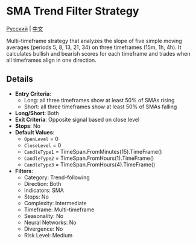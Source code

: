 # SMA Trend Filter Strategy
[Русский](README_ru.md) | [中文](README_cn.md)

Multi-timeframe strategy that analyzes the slope of five simple moving averages (periods 5, 8, 13, 21, 34) on three timeframes (15m, 1h, 4h). It calculates bullish and bearish scores for each timeframe and trades when all timeframes align in one direction.

## Details

- **Entry Criteria**:
  - Long: all three timeframes show at least 50% of SMAs rising
  - Short: all three timeframes show at least 50% of SMAs falling
- **Long/Short**: Both
- **Exit Criteria**: Opposite signal based on close level
- **Stops**: No
- **Default Values**:
  - `OpenLevel` = 0
  - `CloseLevel` = 0
  - `CandleType1` = TimeSpan.FromMinutes(15).TimeFrame()
  - `CandleType2` = TimeSpan.FromHours(1).TimeFrame()
  - `CandleType3` = TimeSpan.FromHours(4).TimeFrame()
- **Filters**:
  - Category: Trend-following
  - Direction: Both
  - Indicators: SMA
  - Stops: No
  - Complexity: Intermediate
  - Timeframe: Multi-timeframe
  - Seasonality: No
  - Neural Networks: No
  - Divergence: No
  - Risk Level: Medium
